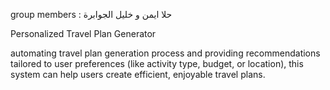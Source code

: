 group members : حلا ايمن و خليل الجوابرة

Personalized Travel Plan Generator

automating travel plan generation process and providing recommendations tailored to user preferences (like activity type, budget, or location), this system can help users create efficient, enjoyable travel plans.
